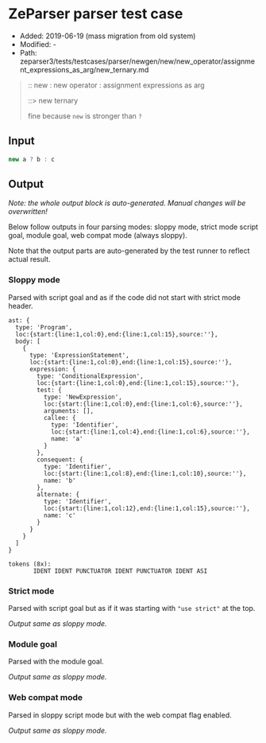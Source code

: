 # ZeParser parser test case

- Added: 2019-06-19 (mass migration from old system)
- Modified: -
- Path: zeparser3/tests/testcases/parser/newgen/new/new_operator/assignment_expressions_as_arg/new_ternary.md

> :: new : new operator : assignment expressions as arg
>
> ::> new ternary
>
> fine because `new` is stronger than `?`

## Input

`````js
new a ? b : c  
`````

## Output

_Note: the whole output block is auto-generated. Manual changes will be overwritten!_

Below follow outputs in four parsing modes: sloppy mode, strict mode script goal, module goal, web compat mode (always sloppy).

Note that the output parts are auto-generated by the test runner to reflect actual result.

### Sloppy mode

Parsed with script goal and as if the code did not start with strict mode header.

`````
ast: {
  type: 'Program',
  loc:{start:{line:1,col:0},end:{line:1,col:15},source:''},
  body: [
    {
      type: 'ExpressionStatement',
      loc:{start:{line:1,col:0},end:{line:1,col:15},source:''},
      expression: {
        type: 'ConditionalExpression',
        loc:{start:{line:1,col:0},end:{line:1,col:15},source:''},
        test: {
          type: 'NewExpression',
          loc:{start:{line:1,col:0},end:{line:1,col:6},source:''},
          arguments: [],
          callee: {
            type: 'Identifier',
            loc:{start:{line:1,col:4},end:{line:1,col:6},source:''},
            name: 'a'
          }
        },
        consequent: {
          type: 'Identifier',
          loc:{start:{line:1,col:8},end:{line:1,col:10},source:''},
          name: 'b'
        },
        alternate: {
          type: 'Identifier',
          loc:{start:{line:1,col:12},end:{line:1,col:15},source:''},
          name: 'c'
        }
      }
    }
  ]
}

tokens (8x):
       IDENT IDENT PUNCTUATOR IDENT PUNCTUATOR IDENT ASI
`````

### Strict mode

Parsed with script goal but as if it was starting with `"use strict"` at the top.

_Output same as sloppy mode._

### Module goal

Parsed with the module goal.

_Output same as sloppy mode._

### Web compat mode

Parsed in sloppy script mode but with the web compat flag enabled.

_Output same as sloppy mode._
